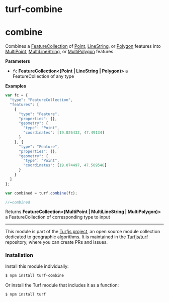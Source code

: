 # turf-combine

# combine

Combines a [FeatureCollection](FeatureCollection) of [Point](Point),
[LineString](LineString), or [Polygon](Polygon) features
into [MultiPoint](MultiPoint), [MultiLineString](MultiLineString), or
[MultiPolygon](MultiPolygon) features.

**Parameters**

-   `fc` **FeatureCollection&lt;(Point | LineString | Polygon)>** a FeatureCollection of any type

**Examples**

```javascript
var fc = {
  "type": "FeatureCollection",
  "features": [
    {
      "type": "Feature",
      "properties": {},
      "geometry": {
        "type": "Point",
        "coordinates": [19.026432, 47.49134]
      }
    }, {
      "type": "Feature",
      "properties": {},
      "geometry": {
        "type": "Point",
        "coordinates": [19.074497, 47.509548]
      }
    }
  ]
};

var combined = turf.combine(fc);

//=combined
```

Returns **FeatureCollection&lt;(MultiPoint | MultiLineString | MultiPolygon)>** a FeatureCollection of corresponding type to input

---

This module is part of the [Turfjs project](http://turfjs.org/), an open source
module collection dedicated to geographic algorithms. It is maintained in the
[Turfjs/turf](https://github.com/Turfjs/turf) repository, where you can create
PRs and issues.

### Installation

Install this module individually:

```sh
$ npm install turf-combine
```

Or install the Turf module that includes it as a function:

```sh
$ npm install turf
```
